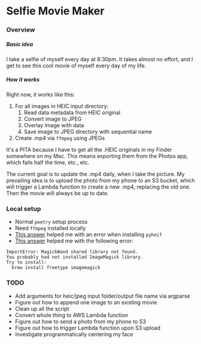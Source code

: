 # Selfie Movie Maker

### Overview

##### Basic idea

I take a selfie of myself every day at 8:30pm. It takes almost no effort, and I get to see this cool movie of myself every day of my life.

##### How it works

Right now, it works like this:

1. For all images in HEIC input directory:
   1. Read data metadata from HEIC original
   2. Convert image to JPEG
   3. Overlay image with data
   4. Save image to JPEG directory with sequential name
2. Create .mp4 via `ffmpeg` using JPEGs

It's a PITA because I have to get all the .HEIC
originals in my Finder somewhere on my Mac. This means exporting them from the Photos app, which fails half the time, etc., etc.

The current goal is to update the .mp4 daily, when I take the picture. My prevailing idea is to upload the photo from my phone to an S3 bucket, which will trigger a Lambda function to create a new .mp4, replacing the old one. Then the movie will always be up to date.

### Local setup

- Normal `poetry` setup process
- Need `ffmpeg` installed locally
- [This answer](https://stackoverflow.com/a/67076373/3801865) helped me with an error when installing `pyheif`
- [This answer](https://stackoverflow.com/a/41772062/3801865) helped me with the following error:

```
ImportError: MagickWand shared library not found.
You probably had not installed ImageMagick library.
Try to install:
  brew install freetype imagemagick
```

### TODO

- Add arguments for heic/jpeg input folder/output file name via argparse
- Figure out how to append one image to an existing movie
- Clean up all the script
- Convert whole thing to AWS Lambda function
- Figure out how to send a photo from my phone to S3
- Figure out how to trigger Lambda function upon S3 upload
- Investigate programmatically centering my face

